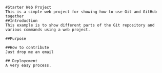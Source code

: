 	#Starter Web Project
	This is a simple web project for showing how to use Git and GitHub together
	##Introduction
	This example is to show different parts of the Git repository and various commands using a web project. 

	##Purpose

	##How to contribute
	Just drop me an email
	
	## Deployement
	A very easy process.